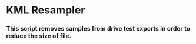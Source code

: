 # KML Resampler
### This script removes samples from drive test exports in order to reduce the size of file.
